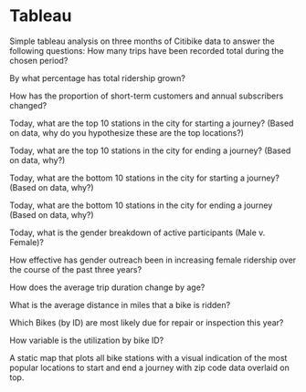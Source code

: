 # Tableau
Simple tableau analysis on three months of Citibike data to answer the following questions:
How many trips have been recorded total during the chosen period?

By what percentage has total ridership grown?

How has the proportion of short-term customers and annual subscribers changed?

Today, what are the top 10 stations in the city for starting a journey? (Based on data, why do you hypothesize these are the top locations?)

Today, what are the top 10 stations in the city for ending a journey? (Based on data, why?)

Today, what are the bottom 10 stations in the city for starting a journey? (Based on data, why?)

Today, what are the bottom 10 stations in the city for ending a journey (Based on data, why?)

Today, what is the gender breakdown of active participants (Male v. Female)?

How effective has gender outreach been in increasing female ridership over the course of the past three years?

How does the average trip duration change by age?

What is the average distance in miles that a bike is ridden?

Which Bikes (by ID) are most likely due for repair or inspection this year?

How variable is the utilization by bike ID?

A static map that plots all bike stations with a visual indication of the most popular locations to start and end a journey with zip code data overlaid on top.

